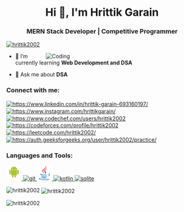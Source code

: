 <h1 align="center">Hi 👋, I'm Hrittik Garain</h1>
<h3 align="center">MERN Stack Developer | Competitive Programmer</h3>

<p align="left"> <a href="https://github.com/ryo-ma/github-profile-trophy"><img src="https://github-profile-trophy.vercel.app/?username=hrittik2002" alt="hrittik2002" /></a> </p>

<img align="right" alt="Coding" width="400" src="https://cdn.dribbble.com/users/2646423/screenshots/5507196/computer.gif">

- 🌱 I’m currently learning **Web Development and DSA**

- 💬 Ask me about **DSA**

<h3 align="left">Connect with me:</h3>
<p align="left">
<a href="https://linkedin.com/in/https://www.linkedin.com/in/hrittik-garain-693160197/" target="blank"><img align="center" src="https://raw.githubusercontent.com/rahuldkjain/github-profile-readme-generator/master/src/images/icons/Social/linked-in-alt.svg" alt="https://www.linkedin.com/in/hrittik-garain-693160197/" height="30" width="40" /></a>
<a href="https://instagram.com/https://www.instagram.com/hrittikgarain/" target="blank"><img align="center" src="https://raw.githubusercontent.com/rahuldkjain/github-profile-readme-generator/master/src/images/icons/Social/instagram.svg" alt="https://www.instagram.com/hrittikgarain/" height="30" width="40" /></a>
<a href="https://www.codechef.com/users/https://www.codechef.com/users/hrittik2002" target="blank"><img align="center" src="https://cdn.jsdelivr.net/npm/simple-icons@3.1.0/icons/codechef.svg" alt="https://www.codechef.com/users/hrittik2002" height="30" width="40" /></a>
<a href="https://codeforces.com/profile/https://codeforces.com/profile/hrittik2002" target="blank"><img align="center" src="https://cdn.jsdelivr.net/npm/simple-icons@3.0.1/icons/codeforces.svg" alt="https://codeforces.com/profile/hrittik2002" height="30" width="40" /></a>
<a href="https://www.leetcode.com/https://leetcode.com/hrittik2002/" target="blank"><img align="center" src="https://raw.githubusercontent.com/rahuldkjain/github-profile-readme-generator/master/src/images/icons/Social/leet-code.svg" alt="https://leetcode.com/hrittik2002/" height="30" width="40" /></a>
<a href="https://auth.geeksforgeeks.org/user/https://auth.geeksforgeeks.org/user/hrittik2002/practice/" target="blank"><img align="center" src="https://raw.githubusercontent.com/rahuldkjain/github-profile-readme-generator/master/src/images/icons/Social/geeks-for-geeks.svg" alt="https://auth.geeksforgeeks.org/user/hrittik2002/practice/" height="30" width="40" /></a>
</p>

<h3 align="left">Languages and Tools:</h3>
<p align="left"> <a href="https://developer.android.com" target="_blank"> <img src="https://raw.githubusercontent.com/devicons/devicon/master/icons/android/android-original-wordmark.svg" alt="android" width="40" height="40"/> </a> <a href="https://git-scm.com/" target="_blank"> <img src="https://www.vectorlogo.zone/logos/git-scm/git-scm-icon.svg" alt="git" width="40" height="40"/> </a> <a href="https://www.java.com" target="_blank"> <img src="https://raw.githubusercontent.com/devicons/devicon/master/icons/java/java-original.svg" alt="java" width="40" height="40"/> </a> <a href="https://kotlinlang.org" target="_blank"> <img src="https://www.vectorlogo.zone/logos/kotlinlang/kotlinlang-icon.svg" alt="kotlin" width="40" height="40"/> </a> <a href="https://www.sqlite.org/" target="_blank"> <img src="https://www.vectorlogo.zone/logos/sqlite/sqlite-icon.svg" alt="sqlite" width="40" height="40"/> </a> </p>

<p><img align="left" src="https://github-readme-stats.vercel.app/api/top-langs?username=hrittik2002&show_icons=true&locale=en&layout=compact" alt="hrittik2002" /></p>

<p>&nbsp;<img align="center" src="https://github-readme-stats.vercel.app/api?username=hrittik2002&show_icons=true&locale=en" alt="hrittik2002" /></p>

<p><img align="center" src="https://github-readme-streak-stats.herokuapp.com/?user=hrittik2002&" alt="hrittik2002" /></p>

